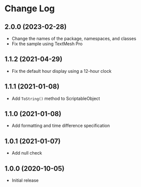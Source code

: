 # Change Log

## 2.0.0 (2023-02-28)

- Change the names of the package, namespaces, and classes
- Fix the sample using TextMesh Pro

## 1.1.2 (2021-04-29)

- Fix the default hour display using a 12-hour clock

## 1.1.1 (2021-01-08)

- Add `ToString()` method to ScriptableObject

## 1.1.0 (2021-01-08)

- Add formatting and time difference specification

## 1.0.1 (2021-01-07)

- Add null check

## 1.0.0 (2020-10-05)

- Initial release
